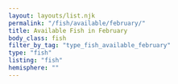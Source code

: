 ```yaml
---
layout: layouts/list.njk
permalink: "/fish/available/february/"
title: Available Fish in February
body_class: fish
filter_by_tag: "type_fish_available_february"
type: "fish"
listing: "fish"
hemisphere: ""
---
```

